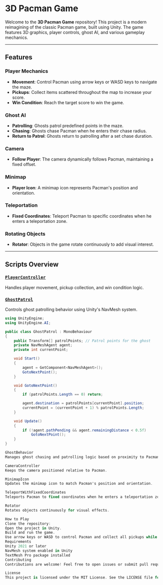 # 3D Pacman Game

Welcome to the **3D Pacman Game** repository! This project is a modern reimagining of the classic Pacman game, built using Unity. The game features 3D graphics, player controls, ghost AI, and various gameplay mechanics.

---

## Features

### Player Mechanics
- **Movement**: Control Pacman using arrow keys or WASD keys to navigate the maze.
- **Pickups**: Collect items scattered throughout the map to increase your score.
- **Win Condition**: Reach the target score to win the game.

### Ghost AI
- **Patrolling**: Ghosts patrol predefined points in the maze.
- **Chasing**: Ghosts chase Pacman when he enters their chase radius.
- **Return to Patrol**: Ghosts return to patrolling after a set chase duration.

### Camera
- **Follow Player**: The camera dynamically follows Pacman, maintaining a fixed offset.

### Minimap
- **Player Icon**: A minimap icon represents Pacman's position and orientation.

### Teleportation
- **Fixed Coordinates**: Teleport Pacman to specific coordinates when he enters a teleportation zone.

### Rotating Objects
- **Rotator**: Objects in the game rotate continuously to add visual interest.

---

## Scripts Overview

### [`PlayerController`](Assets/Scripts/PlayerController.cs)
Handles player movement, pickup collection, and win condition logic.

### [`GhostPatrol`](Assets/Scripts/GhostPatrol.cs)
Controls ghost patrolling behavior using Unity's NavMesh system.

```csharp
using UnityEngine;
using UnityEngine.AI;

public class GhostPatrol : MonoBehaviour
{
    public Transform[] patrolPoints; // Patrol points for the ghost
    private NavMeshAgent agent;
    private int currentPoint;

    void Start()
    {
        agent = GetComponent<NavMeshAgent>();
        GotoNextPoint();
    }

    void GotoNextPoint()
    {
        if (patrolPoints.Length == 0) return;

        agent.destination = patrolPoints[currentPoint].position;
        currentPoint = (currentPoint + 1) % patrolPoints.Length;
    }

    void Update()
    {
        if (!agent.pathPending && agent.remainingDistance < 0.5f)
            GotoNextPoint();
    }
}

GhostBehavior
Manages ghost chasing and patrolling logic based on proximity to Pacman.

CameraController
Keeps the camera positioned relative to Pacman.

MinimapIcon
Updates the minimap icon to match Pacman's position and orientation.

TeleportWithFixedCoordinates
Teleports Pacman to fixed coordinates when he enters a teleportation zone.

Rotator
Rotates objects continuously for visual effects.

How to Play
Clone the repository:
Open the project in Unity.
Build and run the game.
Use arrow keys or WASD to control Pacman and collect all pickups while avoiding ghosts.
Requirements
Unity 2021 or later
NavMesh system enabled in Unity
TextMesh Pro package installed
Contributing
Contributions are welcome! Feel free to open issues or submit pull requests to improve the game.

License
This project is licensed under the MIT License. See the LICENSE file for details.
